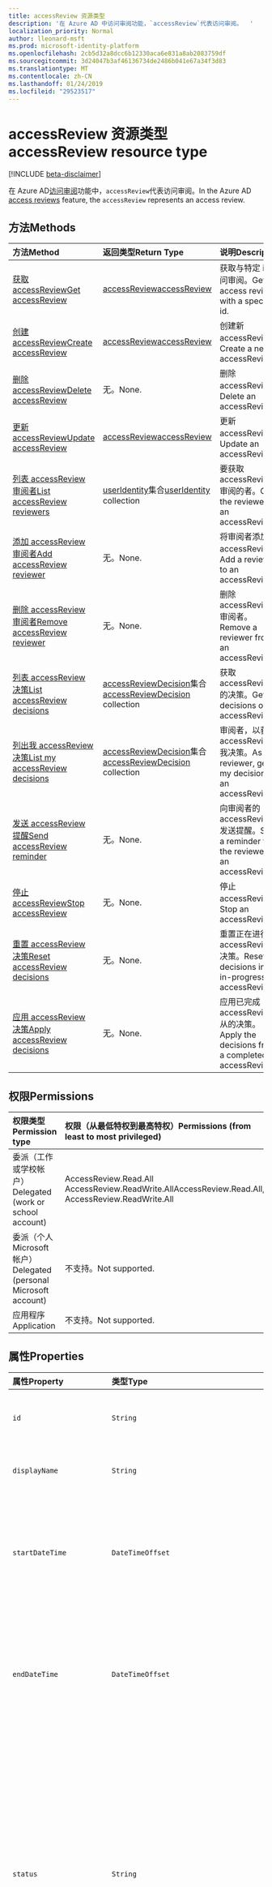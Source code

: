 ```yaml
---
title: accessReview 资源类型
description: '在 Azure AD 中访问审阅功能，`accessReview`代表访问审阅。  '
localization_priority: Normal
author: lleonard-msft
ms.prod: microsoft-identity-platform
ms.openlocfilehash: 2cb5d32a8dcc6b12330aca6e831a8ab2083759df
ms.sourcegitcommit: 3d24047b3af46136734de2486b041e67a34f3d83
ms.translationtype: MT
ms.contentlocale: zh-CN
ms.lasthandoff: 01/24/2019
ms.locfileid: "29523517"
---
```

# <a name="accessreview-resource-type"></a><span data-ttu-id="5c660-103">accessReview 资源类型</span><span class="sxs-lookup"><span data-stu-id="5c660-103">accessReview resource type</span></span>

[!INCLUDE [beta-disclaimer](../../includes/beta-disclaimer.md)]

<span data-ttu-id="5c660-104">在 Azure AD[访问审阅](accessreviews-root.md)功能中，`accessReview`代表访问审阅。</span><span class="sxs-lookup"><span data-stu-id="5c660-104">In the Azure AD [access reviews](accessreviews-root.md) feature, the `accessReview` represents an access review.</span></span>  


## <a name="methods"></a><span data-ttu-id="5c660-105">方法</span><span class="sxs-lookup"><span data-stu-id="5c660-105">Methods</span></span>

| <span data-ttu-id="5c660-106">方法</span><span class="sxs-lookup"><span data-stu-id="5c660-106">Method</span></span>           | <span data-ttu-id="5c660-107">返回类型</span><span class="sxs-lookup"><span data-stu-id="5c660-107">Return Type</span></span>    |<span data-ttu-id="5c660-108">说明</span><span class="sxs-lookup"><span data-stu-id="5c660-108">Description</span></span>|
|:---------------|:--------|:----------|
|[<span data-ttu-id="5c660-109">获取 accessReview</span><span class="sxs-lookup"><span data-stu-id="5c660-109">Get accessReview</span></span>](../api/accessreview-get.md) |   [<span data-ttu-id="5c660-110">accessReview</span><span class="sxs-lookup"><span data-stu-id="5c660-110">accessReview</span></span>](accessreview.md) |   <span data-ttu-id="5c660-111">获取与特定 id 访问审阅。</span><span class="sxs-lookup"><span data-stu-id="5c660-111">Get an access review with a specific id.</span></span> |
|[<span data-ttu-id="5c660-112">创建 accessReview</span><span class="sxs-lookup"><span data-stu-id="5c660-112">Create accessReview</span></span>](../api/accessreview-create.md) | [<span data-ttu-id="5c660-113">accessReview</span><span class="sxs-lookup"><span data-stu-id="5c660-113">accessReview</span></span>](accessreview.md) |   <span data-ttu-id="5c660-114">创建新 accessReview。</span><span class="sxs-lookup"><span data-stu-id="5c660-114">Create a new accessReview.</span></span> |
|[<span data-ttu-id="5c660-115">删除 accessReview</span><span class="sxs-lookup"><span data-stu-id="5c660-115">Delete accessReview</span></span>](../api/accessreview-delete.md) | <span data-ttu-id="5c660-116">无。</span><span class="sxs-lookup"><span data-stu-id="5c660-116">None.</span></span>   | <span data-ttu-id="5c660-117">删除 accessReview。</span><span class="sxs-lookup"><span data-stu-id="5c660-117">Delete an accessReview.</span></span> |
|[<span data-ttu-id="5c660-118">更新 accessReview</span><span class="sxs-lookup"><span data-stu-id="5c660-118">Update accessReview</span></span>](../api/accessreview-update.md) | [<span data-ttu-id="5c660-119">accessReview</span><span class="sxs-lookup"><span data-stu-id="5c660-119">accessReview</span></span>](accessreview.md) | <span data-ttu-id="5c660-120">更新 accessReview。</span><span class="sxs-lookup"><span data-stu-id="5c660-120">Update an accessReview.</span></span> |
|[<span data-ttu-id="5c660-121">列表 accessReview 审阅者</span><span class="sxs-lookup"><span data-stu-id="5c660-121">List accessReview reviewers</span></span>](../api/accessreview-listreviewers.md) |      <span data-ttu-id="5c660-122">[userIdentity](useridentity.md)集合</span><span class="sxs-lookup"><span data-stu-id="5c660-122">[userIdentity](useridentity.md) collection</span></span>| <span data-ttu-id="5c660-123">要获取 accessReview 审阅的者。</span><span class="sxs-lookup"><span data-stu-id="5c660-123">Get the reviewers of an accessReview.</span></span> |
|[<span data-ttu-id="5c660-124">添加 accessReview 审阅者</span><span class="sxs-lookup"><span data-stu-id="5c660-124">Add accessReview reviewer</span></span>](../api/accessreview-addreviewer.md) |      <span data-ttu-id="5c660-125">无。</span><span class="sxs-lookup"><span data-stu-id="5c660-125">None.</span></span>   |   <span data-ttu-id="5c660-126">将审阅者添加到 accessReview。</span><span class="sxs-lookup"><span data-stu-id="5c660-126">Add a reviewer to an accessReview.</span></span> |
|[<span data-ttu-id="5c660-127">删除 accessReview 审阅者</span><span class="sxs-lookup"><span data-stu-id="5c660-127">Remove accessReview reviewer</span></span>](../api/accessreview-removereviewer.md) | <span data-ttu-id="5c660-128">无。</span><span class="sxs-lookup"><span data-stu-id="5c660-128">None.</span></span>  |   <span data-ttu-id="5c660-129">删除 accessReview 审阅者。</span><span class="sxs-lookup"><span data-stu-id="5c660-129">Remove a reviewer from an accessReview.</span></span> |
|[<span data-ttu-id="5c660-130">列表 accessReview 决策</span><span class="sxs-lookup"><span data-stu-id="5c660-130">List accessReview decisions</span></span>](../api/accessreview-listdecisions.md) |      <span data-ttu-id="5c660-131">[accessReviewDecision](accessreviewdecision.md)集合</span><span class="sxs-lookup"><span data-stu-id="5c660-131">[accessReviewDecision](accessreviewdecision.md) collection</span></span>| <span data-ttu-id="5c660-132">获取 accessReview 的决策。</span><span class="sxs-lookup"><span data-stu-id="5c660-132">Get the decisions of an accessReview.</span></span>|
|[<span data-ttu-id="5c660-133">列出我 accessReview 决策</span><span class="sxs-lookup"><span data-stu-id="5c660-133">List my accessReview decisions</span></span>](../api/accessreview-listmydecisions.md) |     <span data-ttu-id="5c660-134">[accessReviewDecision](accessreviewdecision.md)集合</span><span class="sxs-lookup"><span data-stu-id="5c660-134">[accessReviewDecision](accessreviewdecision.md) collection</span></span>| <span data-ttu-id="5c660-135">审阅者，以获取 accessReview 我决策。</span><span class="sxs-lookup"><span data-stu-id="5c660-135">As a reviewer, get my decisions of an accessReview.</span></span>|
|[<span data-ttu-id="5c660-136">发送 accessReview 提醒</span><span class="sxs-lookup"><span data-stu-id="5c660-136">Send accessReview reminder</span></span>](../api/accessreview-sendreminder.md) |        <span data-ttu-id="5c660-137">无。</span><span class="sxs-lookup"><span data-stu-id="5c660-137">None.</span></span>   |   <span data-ttu-id="5c660-138">向审阅者的 accessReview 发送提醒。</span><span class="sxs-lookup"><span data-stu-id="5c660-138">Send a reminder to the reviewers of an accessReview.</span></span> |
|[<span data-ttu-id="5c660-139">停止 accessReview</span><span class="sxs-lookup"><span data-stu-id="5c660-139">Stop accessReview</span></span>](../api/accessreview-stop.md) |     <span data-ttu-id="5c660-140">无。</span><span class="sxs-lookup"><span data-stu-id="5c660-140">None.</span></span>   |   <span data-ttu-id="5c660-141">停止 accessReview。</span><span class="sxs-lookup"><span data-stu-id="5c660-141">Stop an accessReview.</span></span> |
|[<span data-ttu-id="5c660-142">重置 accessReview 决策</span><span class="sxs-lookup"><span data-stu-id="5c660-142">Reset accessReview decisions</span></span>](../api/accessreview-reset.md) |     <span data-ttu-id="5c660-143">无。</span><span class="sxs-lookup"><span data-stu-id="5c660-143">None.</span></span>   |   <span data-ttu-id="5c660-144">重置正在进行 accessReview 决策。</span><span class="sxs-lookup"><span data-stu-id="5c660-144">Reset the decisions in an in-progress accessReview.</span></span>|
|[<span data-ttu-id="5c660-145">应用 accessReview 决策</span><span class="sxs-lookup"><span data-stu-id="5c660-145">Apply accessReview decisions</span></span>](../api/accessreview-apply.md) |     <span data-ttu-id="5c660-146">无。</span><span class="sxs-lookup"><span data-stu-id="5c660-146">None.</span></span>   |   <span data-ttu-id="5c660-147">应用已完成 accessReview 从的决策。</span><span class="sxs-lookup"><span data-stu-id="5c660-147">Apply the decisions from a completed accessReview.</span></span>|

## <a name="permissions"></a><span data-ttu-id="5c660-148">权限</span><span class="sxs-lookup"><span data-stu-id="5c660-148">Permissions</span></span>

|<span data-ttu-id="5c660-149">权限类型</span><span class="sxs-lookup"><span data-stu-id="5c660-149">Permission type</span></span>                        | <span data-ttu-id="5c660-150">权限（从最低特权到最高特权）</span><span class="sxs-lookup"><span data-stu-id="5c660-150">Permissions (from least to most privileged)</span></span>              |
|:--------------------------------------|:---------------------------------------------------------|
|<span data-ttu-id="5c660-151">委派（工作或学校帐户）</span><span class="sxs-lookup"><span data-stu-id="5c660-151">Delegated (work or school account)</span></span>     | <span data-ttu-id="5c660-152">AccessReview.Read.All AccessReview.ReadWrite.All</span><span class="sxs-lookup"><span data-stu-id="5c660-152">AccessReview.Read.All, AccessReview.ReadWrite.All</span></span> |
|<span data-ttu-id="5c660-153">委派（个人 Microsoft 帐户）</span><span class="sxs-lookup"><span data-stu-id="5c660-153">Delegated (personal Microsoft account)</span></span> | <span data-ttu-id="5c660-154">不支持。</span><span class="sxs-lookup"><span data-stu-id="5c660-154">Not supported.</span></span> |
|<span data-ttu-id="5c660-155">应用程序</span><span class="sxs-lookup"><span data-stu-id="5c660-155">Application</span></span>                            | <span data-ttu-id="5c660-156">不支持。</span><span class="sxs-lookup"><span data-stu-id="5c660-156">Not supported.</span></span> |


## <a name="properties"></a><span data-ttu-id="5c660-157">属性</span><span class="sxs-lookup"><span data-stu-id="5c660-157">Properties</span></span>
| <span data-ttu-id="5c660-158">属性</span><span class="sxs-lookup"><span data-stu-id="5c660-158">Property</span></span>     | <span data-ttu-id="5c660-159">类型</span><span class="sxs-lookup"><span data-stu-id="5c660-159">Type</span></span>   |<span data-ttu-id="5c660-160">说明</span><span class="sxs-lookup"><span data-stu-id="5c660-160">Description</span></span>|
|:---------------|:--------|:----------|
| `id`                      |`String`                                                        | <span data-ttu-id="5c660-161">功能分配的唯一标识符访问审阅。</span><span class="sxs-lookup"><span data-stu-id="5c660-161">The feature-assigned unique identifier of an access review.</span></span> |
| `displayName`             |`String`                                                        | <span data-ttu-id="5c660-162">访问审阅名称。</span><span class="sxs-lookup"><span data-stu-id="5c660-162">The access review name.</span></span> <span data-ttu-id="5c660-163">所需在创建。</span><span class="sxs-lookup"><span data-stu-id="5c660-163">Required on create.</span></span> |
| `startDateTime`           |`DateTimeOffset`                                                | <span data-ttu-id="5c660-164">审阅安排在启动时 DateTime。</span><span class="sxs-lookup"><span data-stu-id="5c660-164">The DateTime when the review is scheduled to be start.</span></span>  <span data-ttu-id="5c660-165">这可能是在将来的日期。</span><span class="sxs-lookup"><span data-stu-id="5c660-165">This could be a date in the future.</span></span>  <span data-ttu-id="5c660-166">所需在创建。</span><span class="sxs-lookup"><span data-stu-id="5c660-166">Required on create.</span></span> |
| `endDateTime`             |`DateTimeOffset`                                                | <span data-ttu-id="5c660-167">审阅安排结束时 DateTime。</span><span class="sxs-lookup"><span data-stu-id="5c660-167">The DateTime when the review is scheduled to end.</span></span> <span data-ttu-id="5c660-168">这必须是至少一个日期晚于开始日期。</span><span class="sxs-lookup"><span data-stu-id="5c660-168">This must be at least one day later than the start date.</span></span>  <span data-ttu-id="5c660-169">所需在创建。</span><span class="sxs-lookup"><span data-stu-id="5c660-169">Required on create.</span></span> |
| `status`                  |`String`                                                        | <span data-ttu-id="5c660-170">此只读字段指定 accessReview 的状态。</span><span class="sxs-lookup"><span data-stu-id="5c660-170">This read-only field specifies the status of an accessReview.</span></span> <span data-ttu-id="5c660-171">典型的状态包括`Initializing`， `NotStarted`， `Starting`，`InProgress`， `Completing`， `Completed`， `AutoReviewing`，和`AutoReviewed`。</span><span class="sxs-lookup"><span data-stu-id="5c660-171">The typical states include `Initializing`, `NotStarted`, `Starting`,`InProgress`, `Completing`, `Completed`, `AutoReviewing`, and `AutoReviewed`.</span></span> |
| `description`             |`String`                                                        | <span data-ttu-id="5c660-172">访问审阅创建者提供，向审阅者显示说明。</span><span class="sxs-lookup"><span data-stu-id="5c660-172">The description provided by the access review creator, to show to the reviewers.</span></span> |
| `businessFlowTemplateId`  |`String`                                                        | <span data-ttu-id="5c660-173">业务流程模板标识符。</span><span class="sxs-lookup"><span data-stu-id="5c660-173">The business flow template identifier.</span></span> <span data-ttu-id="5c660-174">所需在创建。</span><span class="sxs-lookup"><span data-stu-id="5c660-174">Required on create.</span></span> |
| `reviewerType`            |`String`                                                        | <span data-ttu-id="5c660-175">对目标对象，之一的审阅者的关系类型`self`，`delegated`或`entityOwners`。</span><span class="sxs-lookup"><span data-stu-id="5c660-175">The relationship type of reviewer to the target object, one of `self`, `delegated` or `entityOwners`.</span></span> <span data-ttu-id="5c660-176">所需在创建。</span><span class="sxs-lookup"><span data-stu-id="5c660-176">Required on create.</span></span> | 
| `createdBy`               |[<span data-ttu-id="5c660-177">userIdentity</span><span class="sxs-lookup"><span data-stu-id="5c660-177">userIdentity</span></span>](useridentity.md)                                 | <span data-ttu-id="5c660-178">创建此审查的用户。</span><span class="sxs-lookup"><span data-stu-id="5c660-178">The user who created this review.</span></span> |
| `reviewedEntity`          |`microsoft.graph.identity`                                      | <span data-ttu-id="5c660-179">为其 access 会检查该对象查看的访问权限分配。</span><span class="sxs-lookup"><span data-stu-id="5c660-179">The object for which the access reviews is reviewing the access rights assignments.</span></span> <span data-ttu-id="5c660-180">这可以在组中，用户组的成员身份的审阅或应用程序的用户迁移到应用程序的工作分配回顾。</span><span class="sxs-lookup"><span data-stu-id="5c660-180">This can be the group for the review of memberships of users in a group, or the app for a review of assignments of users to an application.</span></span> <span data-ttu-id="5c660-181">所需在创建。</span><span class="sxs-lookup"><span data-stu-id="5c660-181">Required on create.</span></span> | 
| `settings`                |`microsoft.graph.accessReviewSettings`             | <span data-ttu-id="5c660-182">AccessReview 的设置，，请参阅下面的类型定义。</span><span class="sxs-lookup"><span data-stu-id="5c660-182">The settings of an accessReview, see type definition below.</span></span> |



## <a name="relationships"></a><span data-ttu-id="5c660-183">关系</span><span class="sxs-lookup"><span data-stu-id="5c660-183">Relationships</span></span>




| <span data-ttu-id="5c660-184">关系</span><span class="sxs-lookup"><span data-stu-id="5c660-184">Relationship</span></span> | <span data-ttu-id="5c660-185">类型</span><span class="sxs-lookup"><span data-stu-id="5c660-185">Type</span></span>   |<span data-ttu-id="5c660-186">说明</span><span class="sxs-lookup"><span data-stu-id="5c660-186">Description</span></span>|
|:---------------|:--------|:----------|
| `reviewers`               |<span data-ttu-id="5c660-187">[userIdentity](useridentity.md)集合</span><span class="sxs-lookup"><span data-stu-id="5c660-187">[userIdentity](useridentity.md) collection</span></span>                     | <span data-ttu-id="5c660-188">访问审阅，如果访问审阅 reviewerType 的类型的审阅者的集合`delegate`。</span><span class="sxs-lookup"><span data-stu-id="5c660-188">The collection of reviewers for an access review, if access review reviewerType is of type `delegate`.</span></span> |
| `decisions`               |<span data-ttu-id="5c660-189">[accessReviewDecision](accessreviewdecision.md)集合</span><span class="sxs-lookup"><span data-stu-id="5c660-189">[accessReviewDecision](accessreviewdecision.md) collection</span></span> | <span data-ttu-id="5c660-190">此访问审查的决策的集合。</span><span class="sxs-lookup"><span data-stu-id="5c660-190">The collection of decisions for this access review.</span></span> |
| `myDecisions`             |<span data-ttu-id="5c660-191">[accessReviewDecision](accessreviewdecision.md)集合</span><span class="sxs-lookup"><span data-stu-id="5c660-191">[accessReviewDecision](accessreviewdecision.md) collection</span></span> | <span data-ttu-id="5c660-192">呼叫者，呼叫者是否审阅者的决策的集合。</span><span class="sxs-lookup"><span data-stu-id="5c660-192">The collection of decisions for the caller, if the caller is a reviewer.</span></span> |
| `instances`               |<span data-ttu-id="5c660-193">[accessReview](accessreview.md)集合</span><span class="sxs-lookup"><span data-stu-id="5c660-193">[accessReview](accessreview.md) collection</span></span>         | <span data-ttu-id="5c660-194">访问评论一实例过去、 存在和未来，如果此对象是定期访问回顾。</span><span class="sxs-lookup"><span data-stu-id="5c660-194">The collection of access reviews instances past, present and future, if this object is a recurring access review.</span></span> |

<span data-ttu-id="5c660-195">是否在对象上存在这些关系，取决于对象是否是一次性访问回顾、 的一系列定期访问审阅或定期访问回顾的实例。</span><span class="sxs-lookup"><span data-stu-id="5c660-195">Whether these relationships are present on an object, depends upon whether the object is a one-time access review, the series of a recurring access review, or an instance of a recurring access review.</span></span>

| <span data-ttu-id="5c660-196">应用场景</span><span class="sxs-lookup"><span data-stu-id="5c660-196">Scenario</span></span> | <span data-ttu-id="5c660-197">有审阅者？</span><span class="sxs-lookup"><span data-stu-id="5c660-197">Has reviewers?</span></span> | <span data-ttu-id="5c660-198">具有决策和 myDecisions？</span><span class="sxs-lookup"><span data-stu-id="5c660-198">Has decisions and myDecisions?</span></span> | <span data-ttu-id="5c660-199">具有实例？</span><span class="sxs-lookup"><span data-stu-id="5c660-199">Has instances?</span></span> |
|:---------|:---------------|:---------------|:---------------|
|<span data-ttu-id="5c660-200">一次性访问审阅</span><span class="sxs-lookup"><span data-stu-id="5c660-200">One-time access review</span></span>|<span data-ttu-id="5c660-201">是</span><span class="sxs-lookup"><span data-stu-id="5c660-201">Yes</span></span> | <span data-ttu-id="5c660-202">是，一次启动</span><span class="sxs-lookup"><span data-stu-id="5c660-202">Yes, once started</span></span> | <span data-ttu-id="5c660-203">否</span><span class="sxs-lookup"><span data-stu-id="5c660-203">No</span></span> |
| <span data-ttu-id="5c660-204">定期访问审阅</span><span class="sxs-lookup"><span data-stu-id="5c660-204">Recurring access review</span></span> | <span data-ttu-id="5c660-205">是</span><span class="sxs-lookup"><span data-stu-id="5c660-205">Yes</span></span> | <span data-ttu-id="5c660-206">否</span><span class="sxs-lookup"><span data-stu-id="5c660-206">No</span></span> | <span data-ttu-id="5c660-207">是</span><span class="sxs-lookup"><span data-stu-id="5c660-207">Yes</span></span> |
| <span data-ttu-id="5c660-208">定期访问回顾的实例</span><span class="sxs-lookup"><span data-stu-id="5c660-208">Instance of a recurring access review</span></span> | <span data-ttu-id="5c660-209">是</span><span class="sxs-lookup"><span data-stu-id="5c660-209">Yes</span></span> | <span data-ttu-id="5c660-210">是，一次启动</span><span class="sxs-lookup"><span data-stu-id="5c660-210">Yes, once started</span></span> | <span data-ttu-id="5c660-211">否</span><span class="sxs-lookup"><span data-stu-id="5c660-211">No</span></span> |

## <a name="json-representation"></a><span data-ttu-id="5c660-212">JSON 表示形式</span><span class="sxs-lookup"><span data-stu-id="5c660-212">JSON representation</span></span>

<span data-ttu-id="5c660-213">下面是资源的 JSON 表示形式。</span><span class="sxs-lookup"><span data-stu-id="5c660-213">Here is a JSON representation of the resource.</span></span>

<!-- {
  "blockType": "resource",
  "optionalProperties": [

  ],
  "@odata.type": "microsoft.graph.accessReview"
}-->

```json
{
 "id": "string (identifier)",
 "displayName": "string",
 "startDateTime": "string (timestamp)",
 "endDateTime": "string (timestamp)",
 "status": "string",
 "description": "string",
 "businessFlowTemplateId": "string (identifier)",
 "reviewerType": "string",
 "createdBy": "microsoft.graph.userIdentity",
 "reviewedEntity": "microsoft.graph.identity",
 "settings": "microsoft.graph.accessReviewSettings",
 "reviewers": "Collection(microsoft.graph.userIdentity)"
}

```

## <a name="the-accessreviewsettings-type"></a><span data-ttu-id="5c660-214">AccessReviewSettings 类型</span><span class="sxs-lookup"><span data-stu-id="5c660-214">The accessReviewSettings type</span></span>

<span data-ttu-id="5c660-215">`accessReviewSettings`创建访问检查，以控制时开始访问审阅功能行为时提供其他设置。</span><span class="sxs-lookup"><span data-stu-id="5c660-215">The `accessReviewSettings` provides additional settings when creating an access review, to control the feature behavior when starting an access review.</span></span>  <span data-ttu-id="5c660-216">此类型具有以下属性：</span><span class="sxs-lookup"><span data-stu-id="5c660-216">This type has the following properties:</span></span> 

| <span data-ttu-id="5c660-217">属性</span><span class="sxs-lookup"><span data-stu-id="5c660-217">Property</span></span>                     | <span data-ttu-id="5c660-218">类型</span><span class="sxs-lookup"><span data-stu-id="5c660-218">Type</span></span>                      | <span data-ttu-id="5c660-219">说明</span><span class="sxs-lookup"><span data-stu-id="5c660-219">Description</span></span> |
| :--------------------------- | :------------------------ | :---------- |
| `mailNotificationsEnabled`|`Boolean`                | <span data-ttu-id="5c660-220">用于指示是否启用将邮件发送给审阅者和审阅创建者的标志。</span><span class="sxs-lookup"><span data-stu-id="5c660-220">Flag to indicate whether sending mails to reviewers and the review creator is enabled.</span></span>                |
| `remindersEnabled`|`Boolean`       | <span data-ttu-id="5c660-221">用于指示是否启用发送给审阅者的提醒电子邮件标志。</span><span class="sxs-lookup"><span data-stu-id="5c660-221">Flag to indicate whether sending reminder emails to reviewers are enabled.</span></span>       |
| `justificationRequiredOnApproval`|`Boolean` | <span data-ttu-id="5c660-222">用于指示审阅者是否需要提供理由审阅访问时的标志。</span><span class="sxs-lookup"><span data-stu-id="5c660-222">Flag to indicate whether reviewers are required to provide a justification when reviewing access.</span></span>|
| `activityDurationInDays`|`Int64` | <span data-ttu-id="5c660-223">用户活动以向审阅者显示的天数。</span><span class="sxs-lookup"><span data-stu-id="5c660-223">The number of days of user activities to show to reviewers.</span></span> |
| `autoReviewEnabled`|`Boolean` | <span data-ttu-id="5c660-224">启用标志以指示是否审阅者未提供一个用于 auto-apply，该功能是否应设置决定。</span><span class="sxs-lookup"><span data-stu-id="5c660-224">Flag to indicate whether the feature should set a decision if the reviewer did not supply one, for use with auto-apply, is enabled.</span></span> |
| `autoReviewSettings`|`microsoft.graph.autoReviewSettings` | <span data-ttu-id="5c660-225">功能设置的审阅决策，用于 auto-apply，如下所述的方式的详细的设置。</span><span class="sxs-lookup"><span data-stu-id="5c660-225">Detailed settings for how the feature should set the review decision, for use with auto-apply, described below.</span></span> |
| `recurrenceSettings`|`microsoft.graph.accessReviewRecurrenceSettings` | <span data-ttu-id="5c660-226">详细的定期，如下所述的设置。</span><span class="sxs-lookup"><span data-stu-id="5c660-226">Detailed settings for recurrence, described below.</span></span> |
| `autoApplyReviewResultsEnabled`|`Boolean` | <span data-ttu-id="5c660-227">标志，指示是否自动应用启用功能，自动更改目标对象访问资源。</span><span class="sxs-lookup"><span data-stu-id="5c660-227">Flag to indicate whether auto-apply capability, to automatically change the target object access resource, is enabled.</span></span>  <span data-ttu-id="5c660-228">如果未启用，用户必须审阅完成后，应用访问审阅。</span><span class="sxs-lookup"><span data-stu-id="5c660-228">If not enabled, a user must, after the review completes, apply the access review.</span></span> |
| `accessRecommendationsEnabled`|`Boolean` | <span data-ttu-id="5c660-229">用于指示是否启用向审阅者显示建议的标志。</span><span class="sxs-lookup"><span data-stu-id="5c660-229">Flag to indicate whether showing recommendations to reviewers is enabled.</span></span> |



## <a name="the-autoreviewsettings-type"></a><span data-ttu-id="5c660-230">AutoReviewSettings 类型</span><span class="sxs-lookup"><span data-stu-id="5c660-230">The autoReviewSettings type</span></span>

<span data-ttu-id="5c660-231">`autoReviewSettings`嵌入访问查看设置，并访问查看完成时指定功能的行为。</span><span class="sxs-lookup"><span data-stu-id="5c660-231">The `autoReviewSettings` is embedded within the access review settings, and specifies the behavior for the feature when an access review completes.</span></span>  <span data-ttu-id="5c660-232">该类型具有一个属性， `notReviewedResult`。</span><span class="sxs-lookup"><span data-stu-id="5c660-232">The type has one property, `notReviewedResult`.</span></span>

| <span data-ttu-id="5c660-233">属性</span><span class="sxs-lookup"><span data-stu-id="5c660-233">Property</span></span>                     | <span data-ttu-id="5c660-234">类型</span><span class="sxs-lookup"><span data-stu-id="5c660-234">Type</span></span>     | <span data-ttu-id="5c660-235">说明</span><span class="sxs-lookup"><span data-stu-id="5c660-235">Description</span></span>                          |
| :--------------------------- | :------  | :----------                          |
| `notReviewedResult`          |`String`  | <span data-ttu-id="5c660-236">必须为 `Approve`、`Deny` 或 `Recommendation` 的其中一个。</span><span class="sxs-lookup"><span data-stu-id="5c660-236">Must be one of `Approve`, `Deny`, or `Recommendation`.</span></span> |


## <a name="the-accessreviewrecurrencesettings-type"></a><span data-ttu-id="5c660-237">AccessReviewRecurrenceSettings 类型</span><span class="sxs-lookup"><span data-stu-id="5c660-237">The accessReviewRecurrenceSettings type</span></span>

<span data-ttu-id="5c660-238">`accessReviewRecurrenceSettings`嵌入访问查看设置，并指定访问审阅重复的时间间隔定期。</span><span class="sxs-lookup"><span data-stu-id="5c660-238">The `accessReviewRecurrenceSettings` is embedded within the access review settings, and specifies that the access review recurs at regular intervals.</span></span>  <span data-ttu-id="5c660-239">此类型具有以下属性：</span><span class="sxs-lookup"><span data-stu-id="5c660-239">This type has the following properties:</span></span>

| <span data-ttu-id="5c660-240">属性</span><span class="sxs-lookup"><span data-stu-id="5c660-240">Property</span></span>                     | <span data-ttu-id="5c660-241">类型</span><span class="sxs-lookup"><span data-stu-id="5c660-241">Type</span></span>                                                                                                          | <span data-ttu-id="5c660-242">说明</span><span class="sxs-lookup"><span data-stu-id="5c660-242">Description</span></span> |
| :--------------------------- | :------------------------------------------------------------------------------------------------------------ | :---------- |
| `recurrenceType`|`String`    | <span data-ttu-id="5c660-243">重复出现的间隔，其必须是下列之一的`onetime`， `weekly`， `monthly`， `quarterly`，或`annual`。</span><span class="sxs-lookup"><span data-stu-id="5c660-243">The recurrence interval, which must be one of `onetime`, `weekly`, `monthly`, `quarterly`, or `annual`.</span></span>                                                                   |
| `recurrenceEndType`|`String` | <span data-ttu-id="5c660-244">如何定期结束。</span><span class="sxs-lookup"><span data-stu-id="5c660-244">How the recurrence ends.</span></span> <span data-ttu-id="5c660-245">如果`Never`，然后没有重复系列没有明确结束。</span><span class="sxs-lookup"><span data-stu-id="5c660-245">If it is `Never`, then there is no explicit end of the recurrence series.</span></span> <span data-ttu-id="5c660-246">如果`endBy`，然后将定期结束于某个日期。</span><span class="sxs-lookup"><span data-stu-id="5c660-246">If it is `endBy`, then the recurrence ends at a certain date.</span></span> <span data-ttu-id="5c660-247">如果`occurrences`，然后系列结束后`recurrentCount`审阅的实例完成。</span><span class="sxs-lookup"><span data-stu-id="5c660-247">If it is `occurrences`, then the series ends after `recurrentCount` instances of the review have completed.</span></span> |
| `durationInDays`|`Int32`     | <span data-ttu-id="5c660-248">持续的定期的天数。</span><span class="sxs-lookup"><span data-stu-id="5c660-248">The duration in days for recurrence.</span></span>                                                                              |
| `recurrenceCount`|`Int32`    | <span data-ttu-id="5c660-249">定期事件的计数如果的值`recurrenceEndType`是`occurrences`，否则为 0 或。</span><span class="sxs-lookup"><span data-stu-id="5c660-249">The count of recurrences, if the value of `recurrenceEndType` is `occurrences`, or 0 otherwise.</span></span>                                                        |



<!--
{
  "type": "#page.annotation",
  "description": "accessReview resource",
  "keywords": "",
  "section": "documentation",
  "tocPath": "",
  "suppressions": [
    "Error: /api-reference/beta/resources/accessreview.md:\r\n      Exception processing links.\r\n    System.ArgumentException: Link Definition was null. Link text: !INCLUDE [beta-disclaimer](../../includes/beta-disclaimer.md)\r\n      at ApiDoctor.Validation.DocFile.get_LinkDestinations()\r\n      at ApiDoctor.Validation.DocSet.ValidateLinks(Boolean includeWarnings, String[] relativePathForFiles, IssueLogger issues, Boolean requireFilenameCaseMatch, Boolean printOrphanedFiles)"
  ]
}
-->

